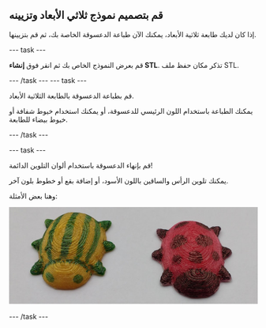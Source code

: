 ## قم بتصميم نموذج ثلاثي الأبعاد وتزيينه

إذا كان لديك طابعة ثلاثية الأبعاد، يمكنك الآن طباعة الدعسوقة الخاصة بك، ثم قم بتزيينها.

--- task ---

قم بعرض النموذج الخاص بك ثم انقر فوق **إنشاء STL**. تذكر مكان حفظ ملف STL.

--- /task --- --- task ---

قم بطباعة الدعسوقة بالطابعة الثلاثية الأبعاد.

يمكنك الطباعة باستخدام اللون الرئيسي للدعسوقة، أو يمكنك استخدام خيوط شفافة أو خيوط بيضاء للطابعة.

--- /task ---

--- task ---

قم بإنهاء الدعسوقة باستخدام ألوان التلوين الدائمة!

يمكنك تلوين الرأس والساقين باللون الأسود، أو إضافة بقع أو خطوط بلون آخر.

وهنا بعض الأمثلة:

![لقطة للشاشة](images/bug-decorated.png)

--- /task ---

 




  
